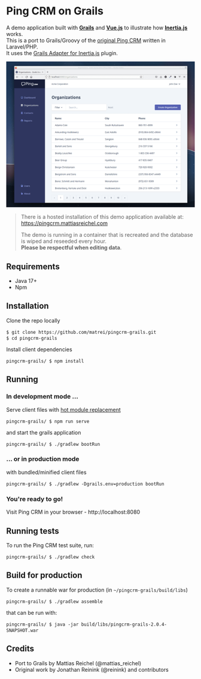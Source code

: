 # Ping CRM on Grails
A demo application built with **[Grails](https://grails.org)** and **[Vue.js](https://vuejs.org)** to illustrate how **[Inertia.js](https://inertiajs.com/)** works.\
This is a port to Grails/Groovy of the [original Ping CRM](https://github.com/inertiajs/pingcrm) written in Laravel/PHP.\
It uses the [Grails Adapter for Inertia.js](https://github.com/matrei/grails-inertia-plugin) plugin.

![Screenshot of the Ping CRM application](screenshot.png)

> There is a hosted installation of this demo application available at:\
> https://pingcrm.mattiasreichel.com
> 
> The demo is running in a container that is recreated and the database is wiped and reseeded every hour.\
>**Please be respectful when editing data**.

## Requirements
- Java 17+
- Npm

## Installation
Clone the repo locally
```shell
$ git clone https://github.com/matrei/pingcrm-grails.git
$ cd pingcrm-grails
```
Install client dependencies
```shell
pingcrm-grails/ $ npm install
```
## Running
### In development mode ...
Serve client files with [hot module replacement](https://vitejs.dev/guide/features.html#hot-module-replacement)
```shell
pingcrm-grails/ $ npm run serve
```
and start the grails application
```shell
pingcrm-grails/ $ ./gradlew bootRun
```
###  ... or in production mode
with bundled/minified client files
```shell
pingcrm-grails/ $ ./gradlew -Dgrails.env=production bootRun
```

### You're ready to go!
Visit Ping CRM in your browser - http://localhost:8080

## Running tests
To run the Ping CRM test suite, run:
```shell
pingcrm-grails/ $ ./gradlew check
```

## Build for production
To create a runnable war for production (in `~/pingcrm-grails/build/libs`)
```shell
pingcrm-grails/ $ ./gradlew assemble
```
that can be run with:
```shell
pingcrm-grails/ $ java -jar build/libs/pingcrm-grails-2.0.4-SNAPSHOT.war
```

## Credits
* Port to Grails by Mattias Reichel (@mattias_reichel)
* Original work by Jonathan Reinink (@reinink) and contributors
